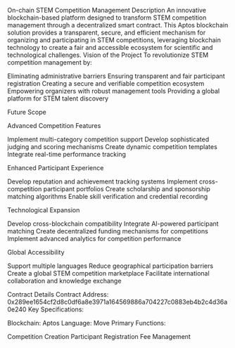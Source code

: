 On-chain STEM Competition Management
Description
An innovative blockchain-based platform designed to transform STEM competition management through a decentralized smart contract. This Aptos blockchain solution provides a transparent, secure, and efficient mechanism for organizing and participating in STEM competitions, leveraging blockchain technology to create a fair and accessible ecosystem for scientific and technological challenges.
Vision of the Project
To revolutionize STEM competition management by:

Eliminating administrative barriers
Ensuring transparent and fair participant registration
Creating a secure and verifiable competition ecosystem
Empowering organizers with robust management tools
Providing a global platform for STEM talent discovery

Future Scope

Advanced Competition Features

Implement multi-category competition support
Develop sophisticated judging and scoring mechanisms
Create dynamic competition templates
Integrate real-time performance tracking


Enhanced Participant Experience

Develop reputation and achievement tracking systems
Implement cross-competition participant portfolios
Create scholarship and sponsorship matching algorithms
Enable skill verification and credential recording


Technological Expansion

Develop cross-blockchain compatibility
Integrate AI-powered participant matching
Create decentralized funding mechanisms for competitions
Implement advanced analytics for competition performance


Global Accessibility

Support multiple languages
Reduce geographical participation barriers
Create a global STEM competition marketplace
Facilitate international collaboration and knowledge exchange



Contract Details
Contract Address: 0x289ee1654cf2d8c0df6a8e3971a164569886a704227c0883eb4b2c4d36a0e240
Key Specifications:

Blockchain: Aptos
Language: Move
Primary Functions:

Competition Creation
Participant Registration
Fee Management

